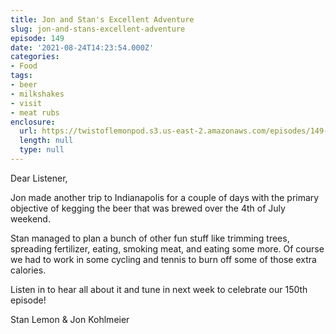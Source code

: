 ```yaml
---
title: Jon and Stan's Excellent Adventure
slug: jon-and-stans-excellent-adventure
episode: 149
date: '2021-08-24T14:23:54.000Z'
categories:
- Food
tags:
- beer
- milkshakes
- visit
- meat rubs
enclosure:
  url: https://twistoflemonpod.s3.us-east-2.amazonaws.com/episodes/149-lwatol-20210824.mp3
  length: null
  type: null
---
```


Dear Listener,

Jon made another trip to Indianapolis for a couple of days with the primary objective of kegging the beer that was brewed over the 4th of July weekend.

Stan managed to plan a bunch of other fun stuff like trimming trees, spreading fertilizer, eating, smoking meat, and eating some more. Of course we had to work in some cycling and tennis to burn off some of those extra calories.

Listen in to hear all about it and tune in next week to celebrate our 150th episode!

Stan Lemon & Jon Kohlmeier

